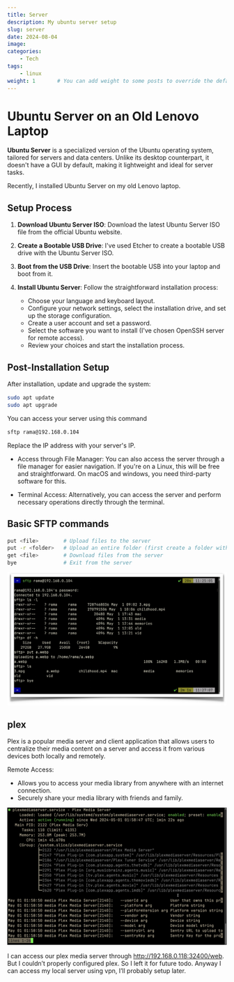 ```yaml
---
title: Server 
description: My ubuntu server setup
slug: server
date: 2024-08-04
image: 
categories:
    - Tech
tags:
    - linux
weight: 1       # You can add weight to some posts to override the default sorting (date descending)
---
```

# Ubuntu Server on an Old Lenovo Laptop

**Ubuntu Server** is a specialized version of the Ubuntu operating system, tailored for servers and data centers. Unlike its desktop counterpart, it doesn't have a GUI by default, making it lightweight and ideal for server tasks.

Recently, I installed Ubuntu Server on my old Lenovo laptop.

## Setup Process

1. **Download Ubuntu Server ISO**: Download the latest Ubuntu Server ISO file from the official Ubuntu website.
   
2. **Create a Bootable USB Drive**: I've used Etcher to create a bootable USB drive with the Ubuntu Server ISO.
   
3. **Boot from the USB Drive**: Insert the bootable USB into your laptop and boot from it.
   
4. **Install Ubuntu Server**: Follow the straightforward installation process:
   - Choose your language and keyboard layout.
   - Configure your network settings, select the installation drive, and set up the storage configuration.
   - Create a user account and set a password.
   - Select the software you want to install (I've chosen OpenSSH server for remote access).
   - Review your choices and start the installation process.

## Post-Installation Setup

After installation, update and upgrade the system:

```bash
sudo apt update
sudo apt upgrade
```
You can access your server using this command
```bash
sftp rama@192.168.0.104 
```
Replace the IP address with your server's IP.

* Access through File Manager: You can also access the server through a file manager for easier navigation. If you're on a Linux, this will be free and straightforward. On macOS and windows, you need third-party software for this.

* Terminal Access: Alternatively, you can access the server and perform necessary operations directly through the terminal.


## Basic SFTP commands

```bash
put <file>        # Upload files to the server
put -r <folder>   # Upload an entire folder (first create a folder with the same name on the server)
get <file>        # Download files from the server
bye               # Exit from the server
```
![sftp](sftp.png "sftp") 


## plex
Plex is a popular media server and client application that allows users to centralize their media content on a server and access it from various devices both locally and remotely.

Remote Access:
* Allows you to access your media library from anywhere with an internet connection.
* Securely share your media library with friends and family.

![plex](plex.jpeg "plex") 

I can access our plex media server through http://192.168.0.118:32400/web.
But I couldn’t properly configured plex. So I left it for future todo.
Anyway I can access my local server using vpn, I’ll probably setup later.


